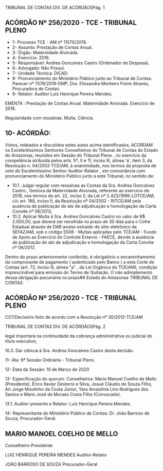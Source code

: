 TRIBUNAL DE CONTAS DIV. DE ACÓRDÃOSPág. 1

## ACÓRDÃO Nº 256/2020 - TCE - TRIBUNAL PLENO

- 1- Processo TCE - AM nº 11570/2019.
- 2- Assunto: Prestação de Contas Anual.
- 3- Órgão: Maternidade Alvorada.
- 4- Exercício: 2018.
- 5- Responsável: Andrea Goncalves Castro (Ordenador de Despesa).
- 6- Advogado: Não Possui.
- 7- Unidade Técnica: DICAD.
- 8- Pronunciamento  do  Ministério  Público  junto  ao  Tribunal  de  Contas: Parecer  nº 7576/2019-DMP, Dra. Elissandra Monteiro Freire Alvares, Procuradora de Contas.
- 9- Relator: Auditor Luiz Henrique Pereira Mendes.

EMENTA : Prestação de Contas Anual. Maternidade Alvorada. Exercício de 2018.

Regularidade com ressalvas. Multa. Ciência.

## 10-  ACÓRDÃO:

Vistos, relatados e discutidos estes autos acima identificados, ACORDAM os Excelentíssimos Senhores Conselheiros do Tribunal de Contas do Estado do Amazonas, reunidos em Sessão do Tribunal Pleno , no exercício da competência atribuída pelos arts. 5º, II e 11, inciso III, alínea 'a', item 3, da Resolução n. 04/2002-TCE/AM, à unanimidade, nos termos da proposta de voto do Excelentíssimo Senhor Auditor-Relator , em consonância com pronunciamento do Ministério Público junto a este Tribunal, no sentido de:

- 10.1. Julgar regular com ressalvas as Contas da Sra. Andrea Goncalves Castro ,  Gestora da Maternidade Alvorada, referente ao exercício de 2018, nos termos do art. 22, inciso II, da Lei nº 2.423/1996-LOTCE/AM, c/c  art.  188,  inciso  II,  da  Resolução  nº  04/2002  -  RITCE/AM  pela ausência de publicação do ato de adjudicação e homologação da Carta Convite nº 06/2012;
- 10.2. Aplicar  Multa à Sra.  Andrea  Goncalves  Castro no  valor  de  R$ 2.000,00, que deverá ser recolhida no prazo de 30 dias para o Cofre Estadual  através  de  DAR  avulso  extraído  do  sítio  eletrônico  da SEFAZ/AM, sob o código 5508 - Multas aplicadas pelo TCE/AM - Fundo de Apoio ao Exercício do Controle Externo - FAECE, devido à ausência de publicação do ato de adjudicação e homologação da Carta Convite nº 06/2012.

Dentro do prazo anteriormente conferido, é obrigatório o encaminhamento  do  comprovante  de  pagamento  ( autenticado  pelo Banco )  a  esta  Corte  de Contas (art. 72, inciso III, alínea "a" , da Lei Orgânica do TCE/AM), condição imprescindível para emissão do Termo de Quitação. O não adimplemento dessa obrigação pecuniária no prazo## Estado do Amazonas TRIBUNAL DE CONTAS

## ACÓRDÃO Nº 256/2020 - TCE - TRIBUNAL PLENO

CST/Decisório feito de acordo com a Resolução nº 30/2012-TCE/AM

TRIBUNAL DE CONTAS DIV. DE ACÓRDÃOSPág. 2

legal importará na continuidade da cobrança administrativa ou judicial do título executivo;

10.3. Dar ciência à Sra. Andrea Goncalves Castro desta decisão.

11-  Ata: 6ª Sessão Ordinária - Tribunal Pleno.

12-  Data da Sessão: 10 de Março de 2020

13-  Especificação do quorum: Conselheiros: Mario Manoel Coelho de Mello (Presidente), Érico  Xavier  Desterro  e  Silva,  Josué  Cláudio  de  Souza  Filho,  Ari  Jorge  Moutinho  da Costa Júnior, Yara Amazônia Lins Rodrigues dos Santos e Mário José de Moraes Costa Filho (Convocado).

13.1. Auditor presente e Relator: Luiz Henrique Pereira Mendes.

14-  Representante  do  Ministério  Público  de  Contas: Dr. João  Barroso  de  Souza, Procurador-Geral.

## MARIO MANOEL COELHO DE MELLO

Conselheiro-Presidente

LUIZ HENRIQUE PEREIRA MENDES Auditor-Relator

JOÃO BARROSO DE SOUZA Procurador-Geral
